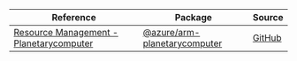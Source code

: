 | Reference | Package | Source |
|---|---|---|
|[Resource Management - Planetarycomputer](arm-planetarycomputer-readme.md)|[@azure/arm-planetarycomputer](https://www.npmjs.com/package/@azure/arm-planetarycomputer)|[GitHub](https://github.com/Azure/azure-sdk-for-js/blob/main/sdk/planetarycomputer/arm-planetarycomputer)|
